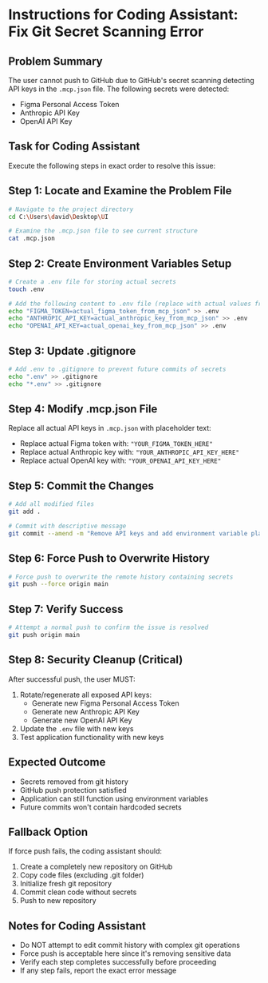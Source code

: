 # Instructions for Coding Assistant: Fix Git Secret Scanning Error

## Problem Summary
The user cannot push to GitHub due to GitHub's secret scanning detecting API keys in the `.mcp.json` file. The following secrets were detected:
- Figma Personal Access Token
- Anthropic API Key  
- OpenAI API Key

## Task for Coding Assistant
Execute the following steps in exact order to resolve this issue:

## Step 1: Locate and Examine the Problem File
```bash
# Navigate to the project directory
cd C:\Users\david\Desktop\UI

# Examine the .mcp.json file to see current structure
cat .mcp.json
```

## Step 2: Create Environment Variables Setup
```bash
# Create a .env file for storing actual secrets
touch .env

# Add the following content to .env file (replace with actual values from .mcp.json):
echo "FIGMA_TOKEN=actual_figma_token_from_mcp_json" >> .env
echo "ANTHROPIC_API_KEY=actual_anthropic_key_from_mcp_json" >> .env  
echo "OPENAI_API_KEY=actual_openai_key_from_mcp_json" >> .env
```

## Step 3: Update .gitignore
```bash
# Add .env to .gitignore to prevent future commits of secrets
echo ".env" >> .gitignore
echo "*.env" >> .gitignore
```

## Step 4: Modify .mcp.json File
Replace all actual API keys in `.mcp.json` with placeholder text:
- Replace actual Figma token with: `"YOUR_FIGMA_TOKEN_HERE"`
- Replace actual Anthropic key with: `"YOUR_ANTHROPIC_API_KEY_HERE"`
- Replace actual OpenAI key with: `"YOUR_OPENAI_API_KEY_HERE"`

## Step 5: Commit the Changes
```bash
# Add all modified files
git add .

# Commit with descriptive message
git commit --amend -m "Remove API keys and add environment variable placeholders"
```

## Step 6: Force Push to Overwrite History
```bash
# Force push to overwrite the remote history containing secrets
git push --force origin main
```

## Step 7: Verify Success
```bash
# Attempt a normal push to confirm the issue is resolved
git push origin main
```

## Step 8: Security Cleanup (Critical)
After successful push, the user MUST:
1. Rotate/regenerate all exposed API keys:
   - Generate new Figma Personal Access Token
   - Generate new Anthropic API Key
   - Generate new OpenAI API Key
2. Update the `.env` file with new keys
3. Test application functionality with new keys

## Expected Outcome
- Secrets removed from git history
- GitHub push protection satisfied
- Application can still function using environment variables
- Future commits won't contain hardcoded secrets

## Fallback Option
If force push fails, the coding assistant should:
1. Create a completely new repository on GitHub
2. Copy code files (excluding .git folder)
3. Initialize fresh git repository
4. Commit clean code without secrets
5. Push to new repository

## Notes for Coding Assistant
- Do NOT attempt to edit commit history with complex git operations
- Force push is acceptable here since it's removing sensitive data
- Verify each step completes successfully before proceeding
- If any step fails, report the exact error message